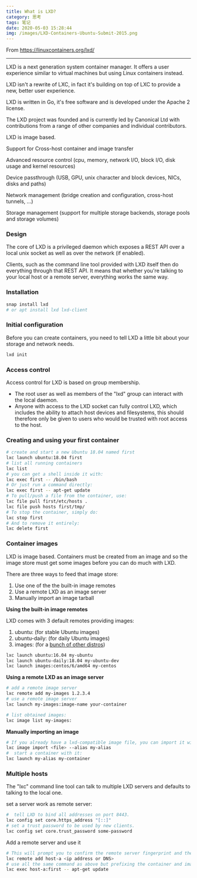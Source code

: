 ```yaml
---
title: What is LXD?
category: 思考
tags: 笔记
date: 2020-05-03 15:28:44
img: /images/LXD-Containers-Ubuntu-Submit-2015.png
---
```


From https://linuxcontainers.org/lxd/

---

LXD is a next generation system container manager. It offers a user experience similar to virtual machines but using Linux containers instead.

LXD isn't a rewrite of LXC, in fact it's building on top of LXC to provide a new, better user experience. 

LXD is written in Go, it's free software and is developed under the Apache 2 license.

The LXD project was founded and is currently led by Canonical Ltd with contributions from a range of other companies and individual contributors.

LXD is image based.

Support for Cross-host container and image transfer

Advanced resource control (cpu, memory, network I/O, block I/O, disk usage and kernel resources)

Device passthrough (USB, GPU, unix character and block devices, NICs, disks and paths)

Network management (bridge creation and configuration, cross-host tunnels, ...)

Storage management (support for multiple storage backends, storage pools and storage volumes)

### Design

The core of LXD is a privileged daemon which exposes a REST API over a local unix socket as well as over the network (if enabled).

Clients, such as the command line tool provided with LXD itself then do everything through that REST API. It means that whether you're talking to your local host or a remote server, everything works the same way.

### Installation

```bash
snap install lxd
# or apt install lxd lxd-client
```

### Initial configuration
Before you can create containers, you need to tell LXD a little bit about your storage and network needs.

```bash
lxd init
```

### Access control
Access control for LXD is based on group membership.

* The root user as well as members of the "lxd" group can interact with the local daemon.
* Anyone with access to the LXD socket can fully control LXD, which includes the ability to attach host devices and filesystems, this should therefore only be given to users who would be trusted with root access to the host.

### Creating and using your first container

```bash
# create and start a new Ubuntu 18.04 named first
lxc launch ubuntu:18.04 first
# list all running containers
lxc list
# you can get a shell inside it with:
lxc exec first -- /bin/bash
# Or just run a command directly:
lxc exec first -- apt-get update
# To pull/push a file from the container, use:
lxc file pull first/etc/hosts .
lxc file push hosts first/tmp/
# To stop the container, simply do:
lxc stop first
# And to remove it entirely:
lxc delete first
```

### Container images
LXD is image based. Containers must be created from an image and so the image store must get some images before you can do much with LXD.

There are three ways to feed that image store:

1. Use one of the the built-in image remotes
2. Use a remote LXD as an image server
3. Manually import an image tarball

**Using the built-in image remotes**

LXD comes with 3 default remotes providing images:

1. ubuntu: (for stable Ubuntu images)
2. ubuntu-daily: (for daily Ubuntu images)
3. images: (for a [bunch of other distros](https://images.linuxcontainers.org/))

```bash
lxc launch ubuntu:16.04 my-ubuntu
lxc launch ubuntu-daily:18.04 my-ubuntu-dev
lxc launch images:centos/6/amd64 my-centos
```

**Using a remote LXD as an image server**

```bash
# add a remote image server
lxc remote add my-images 1.2.3.4
# use a remote image server
lxc launch my-images:image-name your-container

# list obtained images:
lxc image list my-images:
```

**Manually importing an image**

```bash
# If you already have a lxd-compatible image file, you can import it with:
lxc image import <file> --alias my-alias
#  start a container with it:
lxc launch my-alias my-container
```

### Multiple hosts
The "lxc" command line tool can talk to multiple LXD servers and defaults to talking to the local one.

set a server work as remote server:

```bash
#  tell LXD to bind all addresses on port 8443. 
lxc config set core.https_address "[::]"
# set a trust password to be used by new clients.
lxc config set core.trust_password some-password
```

Add a remote server and use it

```bash
# This will prompt you to confirm the remote server fingerprint and then ask you for the password.
lxc remote add host-a <ip address or DNS>
# use all the same command as above but prefixing the container and images name with the remote host like:
lxc exec host-a:first -- apt-get update
```

